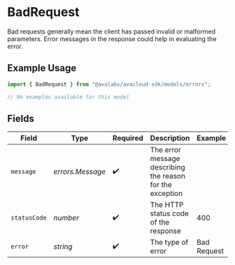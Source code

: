 # BadRequest

Bad requests generally mean the client has passed invalid 
    or malformed parameters. Error messages in the response could help in 
    evaluating the error.

## Example Usage

```typescript
import { BadRequest } from "@avalabs/avacloud-sdk/models/errors";

// No examples available for this model
```

## Fields

| Field                                                     | Type                                                      | Required                                                  | Description                                               | Example                                                   |
| --------------------------------------------------------- | --------------------------------------------------------- | --------------------------------------------------------- | --------------------------------------------------------- | --------------------------------------------------------- |
| `message`                                                 | *errors.Message*                                          | :heavy_check_mark:                                        | The error message describing the reason for the exception |                                                           |
| `statusCode`                                              | *number*                                                  | :heavy_check_mark:                                        | The HTTP status code of the response                      | 400                                                       |
| `error`                                                   | *string*                                                  | :heavy_check_mark:                                        | The type of error                                         | Bad Request                                               |